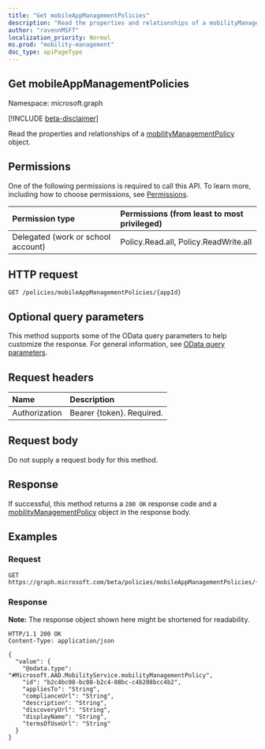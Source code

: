 ```yaml
---
title: "Get mobileAppManagementPolicies"
description: "Read the properties and relationships of a mobilityManagementPolicy object."
author: "ravennMSFT"
localization_priority: Normal
ms.prod: "mobility-management"
doc_type: apiPageType
---
```


## Get mobileAppManagementPolicies

Namespace: microsoft.graph

[!INCLUDE [beta-disclaimer](../../includes/beta-disclaimer.md)]

Read the properties and relationships of a [mobilityManagementPolicy](../resources/mobilitymanagementpolicy.md) object.

## Permissions

One of the following permissions is required to call this API. To learn more, including how to choose permissions, see [Permissions](/graph/permissions-reference).

|Permission type|Permissions (from least to most privileged)|
|:---|:---|
|Delegated (work or school account)|Policy.Read.all, Policy.ReadWrite.all|


## HTTP request

<!-- {
  "blockType": "ignored"
}
-->
``` http
GET /policies/mobileAppManagementPolicies/{appId}
```

## Optional query parameters

This method supports some of the OData query parameters to help customize the response. For general information, see [OData query parameters](/graph/query-parameters).

## Request headers

|Name|Description|
|:---|:---|
|Authorization|Bearer {token}. Required.|

## Request body

Do not supply a request body for this method.

## Response

If successful, this method returns a `200 OK` response code and a [mobilityManagementPolicy](../resources/mobilitymanagementpolicy.md) object in the response body.

## Examples

### Request

``` http
GET https://graph.microsoft.com/beta/policies/mobileAppManagementPolicies/{appId}
```

### Response

**Note:** The response object shown here might be shortened for readability.

``` http
HTTP/1.1 200 OK
Content-Type: application/json

{
  "value": {
    "@odata.type": "#Microsoft.AAD.MobilityService.mobilityManagementPolicy",
    "id": "b2c4bc08-bc08-b2c4-08bc-c4b208bcc4b2",
    "appliesTo": "String",
    "complianceUrl": "String",
    "description": "String",
    "discoveryUrl": "String",
    "displayName": "String",
    "termsOfUseUrl": "String"
  }
}
```

